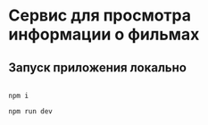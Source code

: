# Сервис для просмотра информации о фильмах





## Запуск приложения локально
```

npm i

npm run dev

```
